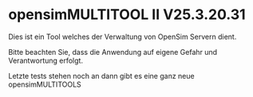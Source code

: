 # opensimMULTITOOL II V25.3.20.31
Dies ist ein Tool welches der Verwaltung von OpenSim Servern dient.

Bitte beachten Sie, dass die Anwendung auf eigene Gefahr und Verantwortung erfolgt.

Letzte tests stehen noch an dann gibt es eine ganz neue opensimMULTITOOLS

